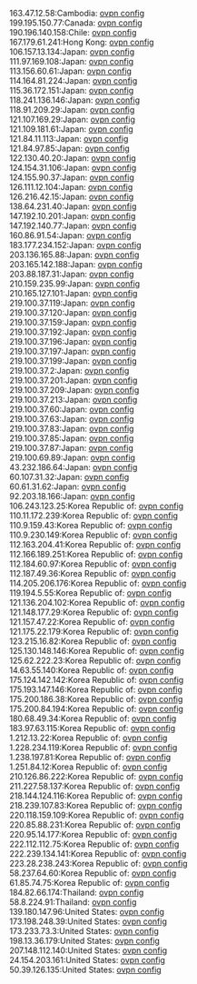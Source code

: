 163.47.12.58:Cambodia: [ovpn config](vpn/163_47_12_58.ovpn)  
199.195.150.77:Canada: [ovpn config](vpn/199_195_150_77.ovpn)  
190.196.140.158:Chile: [ovpn config](vpn/190_196_140_158.ovpn)  
167.179.61.241:Hong Kong: [ovpn config](vpn/167_179_61_241.ovpn)  
106.157.13.134:Japan: [ovpn config](vpn/106_157_13_134.ovpn)  
111.97.169.108:Japan: [ovpn config](vpn/111_97_169_108.ovpn)  
113.156.60.61:Japan: [ovpn config](vpn/113_156_60_61.ovpn)  
114.164.81.224:Japan: [ovpn config](vpn/114_164_81_224.ovpn)  
115.36.172.151:Japan: [ovpn config](vpn/115_36_172_151.ovpn)  
118.241.136.146:Japan: [ovpn config](vpn/118_241_136_146.ovpn)  
118.91.209.29:Japan: [ovpn config](vpn/118_91_209_29.ovpn)  
121.107.169.29:Japan: [ovpn config](vpn/121_107_169_29.ovpn)  
121.109.181.61:Japan: [ovpn config](vpn/121_109_181_61.ovpn)  
121.84.11.113:Japan: [ovpn config](vpn/121_84_11_113.ovpn)  
121.84.97.85:Japan: [ovpn config](vpn/121_84_97_85.ovpn)  
122.130.40.20:Japan: [ovpn config](vpn/122_130_40_20.ovpn)  
124.154.31.106:Japan: [ovpn config](vpn/124_154_31_106.ovpn)  
124.155.90.37:Japan: [ovpn config](vpn/124_155_90_37.ovpn)  
126.111.12.104:Japan: [ovpn config](vpn/126_111_12_104.ovpn)  
126.216.42.15:Japan: [ovpn config](vpn/126_216_42_15.ovpn)  
138.64.231.40:Japan: [ovpn config](vpn/138_64_231_40.ovpn)  
147.192.10.201:Japan: [ovpn config](vpn/147_192_10_201.ovpn)  
147.192.140.77:Japan: [ovpn config](vpn/147_192_140_77.ovpn)  
160.86.91.54:Japan: [ovpn config](vpn/160_86_91_54.ovpn)  
183.177.234.152:Japan: [ovpn config](vpn/183_177_234_152.ovpn)  
203.136.165.88:Japan: [ovpn config](vpn/203_136_165_88.ovpn)  
203.165.142.188:Japan: [ovpn config](vpn/203_165_142_188.ovpn)  
203.88.187.31:Japan: [ovpn config](vpn/203_88_187_31.ovpn)  
210.159.235.99:Japan: [ovpn config](vpn/210_159_235_99.ovpn)  
210.165.127.101:Japan: [ovpn config](vpn/210_165_127_101.ovpn)  
219.100.37.119:Japan: [ovpn config](vpn/219_100_37_119.ovpn)  
219.100.37.120:Japan: [ovpn config](vpn/219_100_37_120.ovpn)  
219.100.37.159:Japan: [ovpn config](vpn/219_100_37_159.ovpn)  
219.100.37.192:Japan: [ovpn config](vpn/219_100_37_192.ovpn)  
219.100.37.196:Japan: [ovpn config](vpn/219_100_37_196.ovpn)  
219.100.37.197:Japan: [ovpn config](vpn/219_100_37_197.ovpn)  
219.100.37.199:Japan: [ovpn config](vpn/219_100_37_199.ovpn)  
219.100.37.2:Japan: [ovpn config](vpn/219_100_37_2.ovpn)  
219.100.37.201:Japan: [ovpn config](vpn/219_100_37_201.ovpn)  
219.100.37.209:Japan: [ovpn config](vpn/219_100_37_209.ovpn)  
219.100.37.213:Japan: [ovpn config](vpn/219_100_37_213.ovpn)  
219.100.37.60:Japan: [ovpn config](vpn/219_100_37_60.ovpn)  
219.100.37.63:Japan: [ovpn config](vpn/219_100_37_63.ovpn)  
219.100.37.83:Japan: [ovpn config](vpn/219_100_37_83.ovpn)  
219.100.37.85:Japan: [ovpn config](vpn/219_100_37_85.ovpn)  
219.100.37.87:Japan: [ovpn config](vpn/219_100_37_87.ovpn)  
219.100.69.89:Japan: [ovpn config](vpn/219_100_69_89.ovpn)  
43.232.186.64:Japan: [ovpn config](vpn/43_232_186_64.ovpn)  
60.107.31.32:Japan: [ovpn config](vpn/60_107_31_32.ovpn)  
60.61.31.62:Japan: [ovpn config](vpn/60_61_31_62.ovpn)  
92.203.18.166:Japan: [ovpn config](vpn/92_203_18_166.ovpn)  
106.243.123.25:Korea Republic of: [ovpn config](vpn/106_243_123_25.ovpn)  
110.11.172.239:Korea Republic of: [ovpn config](vpn/110_11_172_239.ovpn)  
110.9.159.43:Korea Republic of: [ovpn config](vpn/110_9_159_43.ovpn)  
110.9.230.149:Korea Republic of: [ovpn config](vpn/110_9_230_149.ovpn)  
112.163.204.41:Korea Republic of: [ovpn config](vpn/112_163_204_41.ovpn)  
112.166.189.251:Korea Republic of: [ovpn config](vpn/112_166_189_251.ovpn)  
112.184.60.97:Korea Republic of: [ovpn config](vpn/112_184_60_97.ovpn)  
112.187.49.36:Korea Republic of: [ovpn config](vpn/112_187_49_36.ovpn)  
114.205.206.176:Korea Republic of: [ovpn config](vpn/114_205_206_176.ovpn)  
119.194.5.55:Korea Republic of: [ovpn config](vpn/119_194_5_55.ovpn)  
121.136.204.102:Korea Republic of: [ovpn config](vpn/121_136_204_102.ovpn)  
121.148.177.29:Korea Republic of: [ovpn config](vpn/121_148_177_29.ovpn)  
121.157.47.22:Korea Republic of: [ovpn config](vpn/121_157_47_22.ovpn)  
121.175.22.179:Korea Republic of: [ovpn config](vpn/121_175_22_179.ovpn)  
123.215.16.82:Korea Republic of: [ovpn config](vpn/123_215_16_82.ovpn)  
125.130.148.146:Korea Republic of: [ovpn config](vpn/125_130_148_146.ovpn)  
125.62.222.23:Korea Republic of: [ovpn config](vpn/125_62_222_23.ovpn)  
14.63.55.140:Korea Republic of: [ovpn config](vpn/14_63_55_140.ovpn)  
175.124.142.142:Korea Republic of: [ovpn config](vpn/175_124_142_142.ovpn)  
175.193.147.146:Korea Republic of: [ovpn config](vpn/175_193_147_146.ovpn)  
175.200.186.38:Korea Republic of: [ovpn config](vpn/175_200_186_38.ovpn)  
175.200.84.194:Korea Republic of: [ovpn config](vpn/175_200_84_194.ovpn)  
180.68.49.34:Korea Republic of: [ovpn config](vpn/180_68_49_34.ovpn)  
183.97.63.115:Korea Republic of: [ovpn config](vpn/183_97_63_115.ovpn)  
1.212.13.22:Korea Republic of: [ovpn config](vpn/1_212_13_22.ovpn)  
1.228.234.119:Korea Republic of: [ovpn config](vpn/1_228_234_119.ovpn)  
1.238.197.81:Korea Republic of: [ovpn config](vpn/1_238_197_81.ovpn)  
1.251.84.12:Korea Republic of: [ovpn config](vpn/1_251_84_12.ovpn)  
210.126.86.222:Korea Republic of: [ovpn config](vpn/210_126_86_222.ovpn)  
211.227.58.137:Korea Republic of: [ovpn config](vpn/211_227_58_137.ovpn)  
218.144.124.116:Korea Republic of: [ovpn config](vpn/218_144_124_116.ovpn)  
218.239.107.83:Korea Republic of: [ovpn config](vpn/218_239_107_83.ovpn)  
220.118.159.109:Korea Republic of: [ovpn config](vpn/220_118_159_109.ovpn)  
220.85.88.231:Korea Republic of: [ovpn config](vpn/220_85_88_231.ovpn)  
220.95.14.177:Korea Republic of: [ovpn config](vpn/220_95_14_177.ovpn)  
222.112.112.75:Korea Republic of: [ovpn config](vpn/222_112_112_75.ovpn)  
222.239.134.141:Korea Republic of: [ovpn config](vpn/222_239_134_141.ovpn)  
223.28.238.243:Korea Republic of: [ovpn config](vpn/223_28_238_243.ovpn)  
58.237.64.60:Korea Republic of: [ovpn config](vpn/58_237_64_60.ovpn)  
61.85.74.75:Korea Republic of: [ovpn config](vpn/61_85_74_75.ovpn)  
184.82.66.174:Thailand: [ovpn config](vpn/184_82_66_174.ovpn)  
58.8.224.91:Thailand: [ovpn config](vpn/58_8_224_91.ovpn)  
139.180.147.96:United States: [ovpn config](vpn/139_180_147_96.ovpn)  
173.198.248.39:United States: [ovpn config](vpn/173_198_248_39.ovpn)  
173.233.73.3:United States: [ovpn config](vpn/173_233_73_3.ovpn)  
198.13.36.179:United States: [ovpn config](vpn/198_13_36_179.ovpn)  
207.148.112.140:United States: [ovpn config](vpn/207_148_112_140.ovpn)  
24.154.203.161:United States: [ovpn config](vpn/24_154_203_161.ovpn)  
50.39.126.135:United States: [ovpn config](vpn/50_39_126_135.ovpn)  
